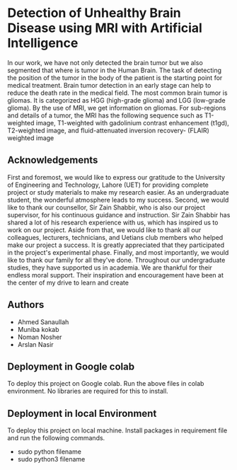 
# Detection of Unhealthy Brain Disease using MRI with Artificial Intelligence

In our work, we have not only detected the brain tumor but we also segmented that
where is tumor in the Human Brain. The task of detecting the position of the tumor in the body
of the patient is the starting point for medical treatment. Brain tumor detection in an early stage
can help to reduce the death rate in the medical field. The most common brain tumor is gliomas.
It is categorized as HGG (high-grade glioma) and LGG (low-grade glioma). By the use of MRI,
we get information on gliomas. For sub-regions and details of a tumor, the MRI has the
following sequence such as T1-weighted image, T1-weighted with gadolinium contrast
enhancement (t1gd), T2-weighted image, and fluid-attenuated inversion recovery- (FLAIR)
weighted image
## Acknowledgements

 First and foremost, we would like to express our gratitude to the University of Engineering and Technology, Lahore (UET) for providing complete project or study materials to make my research easier. As an undergraduate student, the wonderful atmosphere leads to my success. Second, we would like to thank our counsellor, Sir Zain Shabbir, who is also our project supervisor, for his continuous guidance and instruction. Sir Zain Shabbir has shared a lot of his research experience with us, which has inspired us to work on our project. Aside from that, we would like to thank all our colleagues, lecturers, technicians, and Uetians club members who helped make our project a success. It is greatly appreciated that they participated in the project's experimental phase. Finally, and most importantly, we would like to thank our family for all they've done. Throughout our undergraduate studies, they have supported us   in academia. We are thankful for their endless moral support. Their inspiration and encouragement have been at the center of my drive to learn and create
  
  
## Authors

- Ahmed Sanaullah
- Muniba kokab
- Noman Nosher
- Arslan Nasir



  
## Deployment in Google colab

To deploy this project on Google colab.
Run the above files in colab environment. No libraries are required for this to install. 

## Deployment in local Environment

To deploy this project on local machine. Install packages in requirement file and run the following commands.
- sudo python filename
- sudo python3 filename
